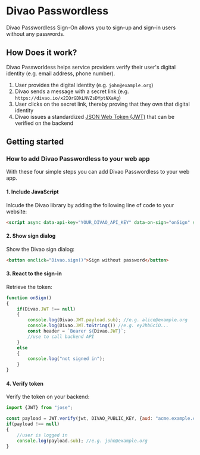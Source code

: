 # Divao Passwordless

Divao Passwordless Sign-On allows you to sign-up and sign-in users without any passwords.

## How Does it work?

Divao Passworldess helps service providers verify their user's digital identity (e.g. email address, phone number).

1. User provides the digital identity (e.g. `john@example.org`)
1. Divao sends a message with a secret link (e.g. `https://divao.io/x2IOrGDkLNVZsDYptNXaAg`)
1. User clicks on the secret link, thereby proving that they own that digital identity
1. Divao issues a standardized [JSON Web Token (JWT)](https://en.wikipedia.org/wiki/JSON_Web_Token) that can be verified on the backend 

## Getting started

### How to add Divao Passwordless to your web app

With these four simple steps you can add Divao Passwordless to your web app.

#### 1. Include JavaScript

Inlcude the Divao library by adding the following line of code to your website:

```html
<script async data-api-key="YOUR_DIVAO_API_KEY" data-on-sign="onSign" src="https://api.divao.io/v1/"></script>
```

#### 2. Show sign dialog

Show the Divao sign dialog:

```html
<button onclick="Divao.sign()">Sign without password</button>
```

#### 3. React to the sign-in

Retrieve the token:

```js
function onSign()
{
    if(Divao.JWT !== null)
    {
        console.log(Divao.JWT.payload.sub); //e.g. alice@example.org
        console.log(Divao.JWT.toString()) //e.g. eyJhbGciO...
        const header = `Bearer ${Divao.JWT}`;    
        //use to call backend API
    }
    else
    {
        console.log("not signed in");
    }
}
```

#### 4. Verify token

Verify the token on your backend:

```js
import {JWT} from "jose";

const payload = JWT.verify(jwt, DIVAO_PUBLIC_KEY, {aud: "acme.example.com"});
if(payload !== null)
{
    //user is logged in
    console.log(payload.sub); //e.g. john@example.org
}
```